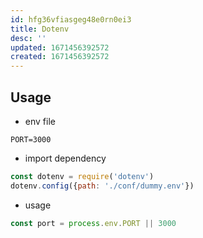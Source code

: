 ```yaml
---
id: hfg36vfiasgeg48e0rn0ei3
title: Dotenv
desc: ''
updated: 1671456392572
created: 1671456392572
---
```

## Usage

- env file
```env
PORT=3000
```
- import dependency
```js
const dotenv = require('dotenv')
dotenv.config({path: './conf/dummy.env'})
```
- usage

```js
const port = process.env.PORT || 3000
```
